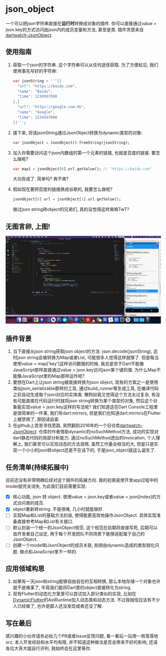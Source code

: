 # json_object

一个可以把json字符串直接在**运行时**转换成对象的插件. 你可以直接通过value = json.key的方式访问由json内的成员变量和方法, 甚至是类. 插件灵感来自[dartwatch-JsonObject](https://github.com/chrisbu/dartwatch-JsonObject).

## 使用指南

1. 获取一个json的字符串. 这个字符串可以从任何途径获取. 为了方便起见, 我们使用事先写好的字符串:

   ```dart
   var jsonString = '''[{
     "url": "https://baidu.com",
     "name": "Baidu",
     "time": 1234567890
   },{
     "url": "https://google.com.hk",
     "name": "Google",
     "time": 1234567890
   }]''';
   ```

2. 接下来, 将该jsonString通过JsonObject转换为dynamic类型的对象:

   ```dart
   var jsonObject = JsonObject().fromString(jsonString);
   ```

3. 加入你需要访问这个json内数组的第一个元素的链接, 也就是百度的链接. 要怎么做呢?

   ```dart
   var map1 = jsonObject[0].url.getValue(); // "https://baidu.com"
   ```

   大功告成了. 简单吗? 爽不爽?

4. 假如现在要把百度的链接换成谷歌的, 我要怎么做呢?

   ```dart
   jsonObject[0].url = jsonObject[1].url.getValue();
   ```

   做过json string转object的兄弟们, 真的没觉得这样爽嘛TwT?

## 无图言卵, 上图!

![example](./doc/example.gif)

## 插件背景

1. 当下直接从json string获取json object的方法: json.decode(jsonString), 这时json string会被转换为Map或者List, 可能很多人觉得这样就够了. 但是每当使用value = map['key']这样访问数据的时候, 我总是苦于Dart不能像JavaScript那样直接通过value = json.key访问json某个键的值. 为什么Map不能像JavaScript里的Map那样运作呢?
2. 要想在Dart上让json string被直接转换为json object, 现有的方案之一是使用类似json_serializable那样的工具, 通过build_runner等生成工具, 在编译代码之前自动生成每个json对应的实体类. 懒狗如我又觉得这个方法太过复杂, 有没有可能直接在代码运行时就将json string转换为某个类型的对象, 然后这个对象能实现value = json.key这样的写法呢? 我们知道这在Dart Console工程里是很简单的一件事, 我们有dart:mirrors, 但是我们也知道dart:mirrors在Flutter上被禁用了, 原因请自查. 
3. 在github上苦苦寻找思路, 突然翻到2016年的一个旧仓库[dartwatch-JsonObject](https://github.com/chrisbu/dartwatch-JsonObject). 仓库的作者借助dynamic的noSuchMethod方法, 成功的实现对dart静态代码的局部分析能力. 通过noSuchMethod透出的invocation, 个人理解上, 我们甚至可以实现动态的方法调用, 虽然工作量会相当的大, 但是只是实现一个小小的json转object还是不在话下的, 于是json_object就这么诞生了.

## 任务清单(持续拓展中)

目前还没有非常明确后续对这个插件的拓展方向. 我的初衷是使开发app过程中的model层完全消失, 为此我们目前需要实现:

- [x] 核心功能, json 转 object. 使用value = json.key或者value = json[index]的方式访问类的成员.
- [x] object重新转string. 不是很难, 几小时就能做好.
- [ ] 实现Map和List的基础方法封装, 使得能更高效地操作JsonObject. 具体实现准备直接参考Map和List有关接口.
- [ ] 默认封装一个统一的JsonObject规范. 这个规范在前期将直接写死, 后期可以由开发者自己设定, 用于每个开发团队不同场景下能够适配属于自己的JsonObject. 
- [ ] 创建一个model和JsonObject的成员关联, 削弱由dynamic造成的类型弱化问题. 做点和JavaScript里不一样的.

## 应用领域构思

1. 如果有一天json和string能够自由自在的互相转换, 那么本地存储一个对象也许就不是难事了, 毕竟我们能将Dart里的object直接转化为string.
2. 现有Flutter的动态化方案里可以尝试加入部分类似的实现, 比如在[DynamicFlutter](https://github.com/Newcore-mobile/DynamicFlutter)的AstRuntime加入动态类和动态方法. 不过我相信应该有不少人已经做了, 也许是鄙人还没发现或者还没了解.

## 写在最后

感兴趣的小伙伴请务必给几个PR或者Issue反馈问题, 看一看玩一玩用一用落落地orz. 本人开发经验和水平均有限, 并不知道这种做法是否会带来不好的影响, 还请各位大哥大姐自行评判, 我始终会在这里等你.

